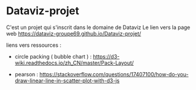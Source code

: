 # Dataviz-projet
C'est un projet qui s'inscrit dans le domaine de Dataviz
Le lien vers la page web  https://dataviz-groupe69.github.io/Dataviz-projet/

liens vers ressources :

*   circle packing ( bubble chart ) : https://d3-wiki.readthedocs.io/zh_CN/master/Pack-Layout/
    
*   pearson : https://stackoverflow.com/questions/17407100/how-do-you-draw-linear-line-in-scatter-plot-with-d3-js
    
   